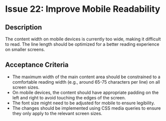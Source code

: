 # Issue 22: Improve Mobile Readability

## Description

The content width on mobile devices is currently too wide, making it difficult to read. The line length should be optimized for a better reading experience on smaller screens.

## Acceptance Criteria

- The maximum width of the main content area should be constrained to a comfortable reading width (e.g., around 65-75 characters per line) on all screen sizes.
- On mobile devices, the content should have appropriate padding on the left and right to avoid touching the edges of the screen.
- The font size might need to be adjusted for mobile to ensure legibility.
- The changes should be implemented using CSS media queries to ensure they only apply to the relevant screen sizes.
